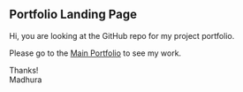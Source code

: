 ## Portfolio Landing Page 

Hi, you are looking at the GitHub repo for my project portfolio.

Please go to the [Main Portfolio](https://madhurapg.github.io) to see my work.

Thanks!
<br>
Madhura

